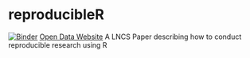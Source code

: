 # reproducibleR
[![Binder](https://mybinder.org/badge_logo.svg)](https://mybinder.org/v2/gh/Sumidu/reproducibleR/master?urlpath=rstudio)
[Open Data Website](https://sumidu.github.io/reproducibleR/Website.html)
A LNCS Paper describing how to conduct reproducible research using R

